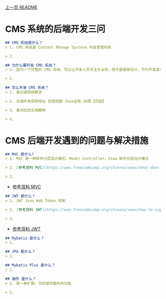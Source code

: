 [上一页 README](README.md)

# CMS 系统的后端开发三问
``` md
## CMS 系统是什么？
> 1. CMS 系统是 Content Manage Systerm 内容管理系统

> 2. 
```

``` md
## 为什么要开发 CMS 系统？
> 1. 因为一个完整的 CMS 系统，可以让开发人员专注于业务，而不是框架设计，节约开发成本和开发时间。

> 2. 
```


``` md
## 怎么开发 CMS 系统？
> 1. 看后端视频教学

> 2. 后端开发视频地址 百度网盘 Java全栈-30周【完结】

> 3. 看对应的文档解释

> 4. 
```

# CMS 后端开发遇到的问题与解决措施

``` md
## MVC 是什么?
> 1. MVC 是一种软件分层设计模式，Model Controller，View 软件分层设计模式 

> 2. [参考资料 MVC](https://www.freecodecamp.org/chinese/news/what-does-mvc-mean-in-computer-science/)

> 3. 
```
- [参考资料 MVC](https://www.freecodecamp.org/chinese/news/what-does-mvc-mean-in-computer-science/)

``` md
## JWT 是什么？
> 1. JWT Json Web Token 机制

> 2. [参考资料 JWT](https://www.freecodecamp.org/chinese/news/how-to-sign-and-validate-json-web-tokens/)

> 3. 
```
- [参考资料 JWT](https://www.freecodecamp.org/chinese/news/how-to-sign-and-validate-json-web-tokens/)

``` md
## Mybatis 是什么？
> 1. 
```

``` md
## JPA 是什么？
> 1. 
```

``` md
## Mybatis Plus 是什么？
> 1. 
```

``` md
## 插件 是什么？
> 1. 是一种扩展，为你提供额外的功能

> 2. 
```